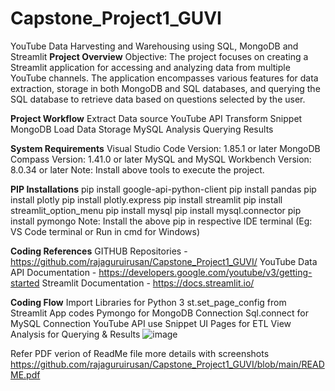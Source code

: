 # Capstone_Project1_GUVI
YouTube Data Harvesting and Warehousing using SQL, MongoDB and Streamlit
**Project Overview**
  Objective:
The project focuses on creating a Streamlit application for accessing and analyzing data from multiple YouTube channels. The application encompasses various features for data extraction, storage in both MongoDB and SQL databases, and querying the SQL database to retrieve data based on questions selected by the user.

**Project Workflow**
Extract
    Data source
    YouTube API
Transform
    Snippet
    MongoDB
Load
    Data Storage
    MySQL
Analysis
    Querying
    Results

**System Requirements**
Visual Studio Code Version: 1.85.1 or later
MongoDB Compass Version: 1.41.0 or later
MySQL and MySQL Workbench Version: 8.0.34 or later
Note: Install above tools to execute the project.

**PIP Installations**
pip install google-api-python-client
pip install pandas
pip install plotly
pip install plotly.express
pip install streamlit
pip install streamlit_option_menu
pip install mysql
pip install mysql.connector
pip install pymongo
Note: Install the above pip in respective IDE terminal (Eg: VS Code terminal or Run in cmd for Windows)

**Coding References**
GITHUB Repositories - https://github.com/rajaguruirusan/Capstone_Project1_GUVI/
YouTube Data API Documentation - https://developers.google.com/youtube/v3/getting-started
Streamlit Documentation - https://docs.streamlit.io/

**Coding Flow**
Import Libraries
    for Python 3
st.set_page_config
    from Streamlit App codes
Pymongo
    for MongoDB Connection
Sql.connect
    for MySQL Connection
YouTube API
    use Snippet
UI Pages
    for ETL
View Analysis
    for Querying & Results
![image](https://github.com/rajaguruirusan/Capstone_Project1_GUVI/assets/149872752/4f6671c4-9619-49bb-b782-3a4ef35a17eb)

Refer PDF verion of ReadMe file more details with screenshots https://github.com/rajaguruirusan/Capstone_Project1_GUVI/blob/main/README.pdf
